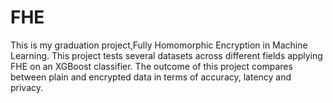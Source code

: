 # FHE
This is my graduation project,Fully Homomorphic Encryption in Machine Learning. This project tests several datasets across different fields applying FHE on an XGBoost classifier. The outcome of this project compares between plain and encrypted data in terms of accuracy, latency and privacy.
